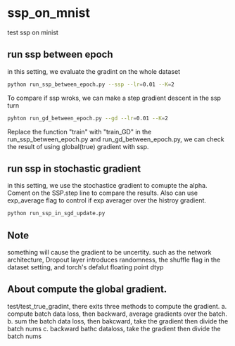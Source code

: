 # ssp_on_mnist
test ssp on minist


## run ssp between epoch
in this setting, we evaluate the gradint on the whole dataset
```bash
python run_ssp_between_epoch.py --ssp --lr=0.01 --K=2
```
To compare if ssp wroks, we can make a step gradient descent in the ssp turn
```bash
pyhton run_gd_between_epoch.py --gd --lr=0.01 --K=2
```

Replace the function "train" with "train_GD" in the run_ssp_between_epoch.py and run_gd_between_epoch.py, we can check the result of using global(true) gradient with ssp.


## run ssp in stochastic gradient
in this setting, we use the stochastice gradient to comupte the alpha.
Coment on the SSP.step line to compare the results.
Also can use exp_average flag to control if exp averager over the histroy gradient.
```bash
python run_ssp_in_sgd_update.py 
```

## Note
something will cause the gradient to be uncertity.
such as the network architecture, Dropout layer introduces randomness, the shuffle flag in the dataset setting, and torch's defalut floating point dtyp

## About compute the global gradient.
test/test_true_gradint, there exits three methods to compute the gradient.
a. compute batch data loss, then backward, average gradients over the batch.
b. sum the batch data loss, then bakcward, take the gradient then divide the batch nums
c. backward bathc dataloss,  take the gradient then divide the batch nums
